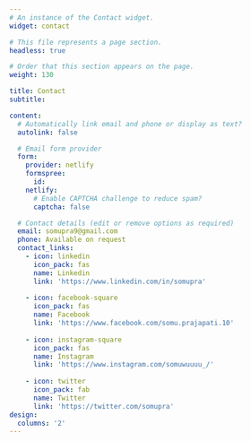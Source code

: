 ```yaml
---
# An instance of the Contact widget.
widget: contact

# This file represents a page section.
headless: true

# Order that this section appears on the page.
weight: 130

title: Contact
subtitle:

content:
  # Automatically link email and phone or display as text?
  autolink: false

  # Email form provider
  form:
    provider: netlify
    formspree:
      id:
    netlify:
      # Enable CAPTCHA challenge to reduce spam?
      captcha: false

  # Contact details (edit or remove options as required)
  email: somupra9@gmail.com
  phone: Available on request
  contact_links:
    - icon: linkedin
      icon_pack: fas
      name: Linkedin
      link: 'https://www.linkedin.com/in/somupra'
    
    - icon: facebook-square
      icon_pack: fas
      name: Facebook
      link: 'https://www.facebook.com/somu.prajapati.10'
    
    - icon: instagram-square
      icon_pack: fas
      name: Instagram
      link: 'https://www.instagram.com/somuwuuuu_/'    
    
    - icon: twitter
      icon_pack: fab
      name: Twitter
      link: 'https://twitter.com/somupra'
design:
  columns: '2'
---
```

